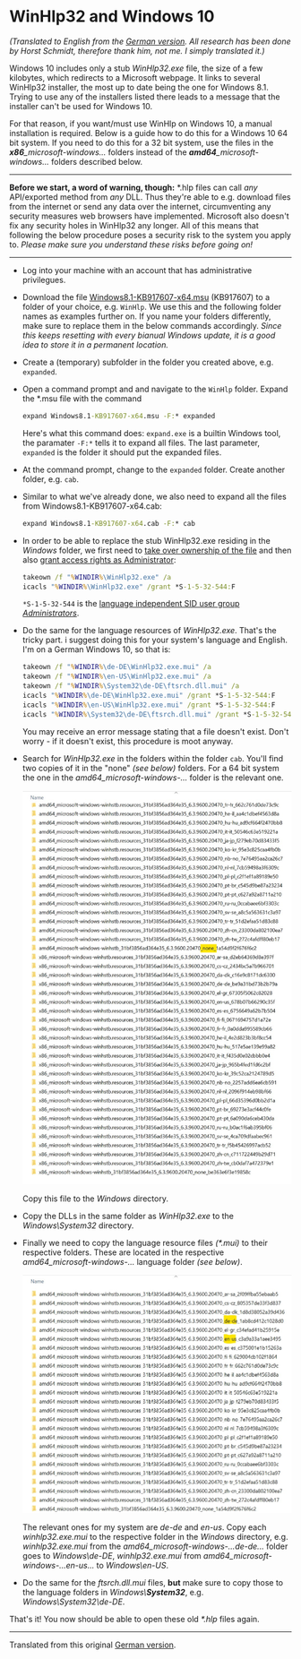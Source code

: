 # WinHlp32 and Windows 10

_(Translated to English from the [German version](http://www.schmidhorst.de/regdom/WinHlp32Windows10.html). All research has been done by Horst Schmidt, therefore thank him, not me. I simply translated it.)_

Windows 10 includes only a stub _WinHlp32.exe_ file, the size of a few kilobytes, which redirects to a Microsoft webpage. It links to several WinHlp32 installer, the most up to date being the one for Windows 8.1. Trying to use any of the installers listed there leads to a message that the installer can't be used for Windows 10.

For that reason, if you want/must use WinHlp on Windows 10, a manual installation is required. Below is a guide how to do this for a Windows 10 64 bit system. If you need to do this for a 32 bit system, use the files in the _**x86**\_microsoft-windows..._ folders instead of the _**amd64**\_microsoft-windows..._ folders described below.

---

**Before we start, a word of warning, though:** *.hlp files can call _any_ API/exported method from _any_ DLL. Thus they're able to e.g. download files from the internet or send any data over the internet, circumventing any security measures web browsers have implemented. Microsoft also doesn't fix any security holes in WinHlp32 any longer. All of this means that following the below procedure poses a security risk to the system you apply to. _Please make sure you understand these risks before going on!_

---

- Log into your machine with an account that has administrative privilegues.

- Download the file [Windows8.1-KB917607-x64.msu](https://www.microsoft.com/de-de/download/details.aspx?id=47671) (KB917607) to a folder of your choice, e.g. ```WinHlp```. We use this and the following folder names as examples further on. If you name your folders differently, make sure to replace them in the below commands accordingly. _Since this keeps resetting with every bianual Windows update, it is a good idea to store it in a permanent location._

- Create a (temporary) subfolder in the folder you created above, e.g. ```expanded```.

- Open a command prompt and and navigate to the ```WinHlp``` folder. Expand the *.msu file with the command

  ```bat
  expand Windows8.1-KB917607-x64.msu -F:* expanded
  ```

  Here's what this command does: ```expand.exe``` is a builtin Windows tool, the paramater ```-F:*``` tells it to expand all files. The last parameter, ```expanded``` is the folder it should put the expanded files.

- At the command prompt, change to the ```expanded``` folder. Create another folder, e.g. ```cab```.

- Similar to what we've already done, we also need to expand all the files from Windows8.1-KB917607-x64.cab:

  ```bat
  expand Windows8.1-KB917607-x64.cab -F:* cab
  ```

- In order to be able to replace the stub WinHlp32.exe residing in the _Windows_ folder, we first need to [take over ownership of the file](https://docs.microsoft.com/en-us/previous-versions/windows/it-pro/windows-server-2008-R2-and-2008/cc753659(v=ws.11)?redirectedfrom=MSDN) and then also [grant access rights as Administrator](https://docs.microsoft.com/en-us/previous-versions/windows/it-pro/windows-server-2008-R2-and-2008/cc754344(v=ws.11)?redirectedfrom=MSDN):

  ```bat
  takeown /f "%WINDIR%\WinHlp32.exe" /a
  icacls "%WINDIR%\WinHlp32.exe" /grant *S-1-5-32-544:F
  ```

  ```*S-1-5-32-544``` is the [language independent SID user group _Administrators_](https://docs.microsoft.com/en-us/troubleshoot/windows-server/identity/security-identifiers-in-windows).

- Do the same for the language resources of _WinHlp32.exe_. That's the tricky part. i suggest doing this for your system's language and English. I'm on a German Windows 10, so that is:

  ```bat
  takeown /f "%WINDIR%\de-DE\WinHlp32.exe.mui" /a
  takeown /f "%WINDIR%\en-US\WinHlp32.exe.mui" /a
  takeown /f "%WINDIR%\System32\de-DE\ftsrch.dll.mui" /a
  icacls "%WINDIR%\de-DE\WinHlp32.exe.mui" /grant *S-1-5-32-544:F
  icacls "%WINDIR%\en-US\WinHlp32.exe.mui" /grant *S-1-5-32-544:F
  icacls "%WINDIR%\System32\de-DE\ftsrch.dll.mui" /grant *S-1-5-32-544:F
  ```

  You may receive an error message stating that a file doesn't exist. Don't worry - if it doesn't exist, this procedure is moot anyway.

- Search for _WinHlp32.exe_ in the folders within the folder ```cab```. You'll find two copies of it in the "none" _(see below)_ folders. For a 64 bit system the one in the _amd64\_microsoft-windows-..._ folder is the relevant one.  

  ![Subfolders in ```cab```](./gfx/1.jpg)

  Copy this file to the _Windows_ directory.

- Copy the DLLs in the same folder as _WinHlp32.exe_ to the _Windows\System32_ directory.

- Finally we need to copy the language resource files _(*.mui)_ to their respective folders. These are located in the respective _amd64\_microsoft-windows-..._ language folder _(see below)_.  

  ![Location of _*.mui_ files](./gfx/2.jpg)

  The relevant ones for my system are _de-de_ and _en-us_. Copy each _winhlp32.exe.mui_ to the respective folder in the _Windows_ directory, e.g. _winhlp32.exe.mui_ from the _amd64\_microsoft-windows-...de-de..._ folder goes to _Windows\de-DE_, _winhlp32.exe.mui_ from _amd64\_microsoft-windows-...en-us..._ to _Windows\en-US_.

- Do the same for the _ftsrch.dll.mui_ files, **but** make sure to copy those to the language folders in _Windows\\**System32**_, e.g. _Windows\System32\de-DE_.  

That's it! You now should be able to open these old _*.hlp_ files again.

---
Translated from this original [German version](http://www.schmidhorst.de/regdom/WinHlp32Windows10.html).
